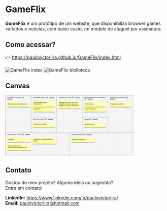 # GameFlix
**GameFlix** é um protótipo de um website, que disponibiliza browser games variados e notícias, com baixo custo, no modelo de aluguel por assinatura.

## Como acessar?
👉 https://paulovictorlira.github.io/GameFlix/index.html
<br/>
<br/>
![GameFlix index](https://user-images.githubusercontent.com/49046915/87237770-67c81080-c3d0-11ea-98a7-a77ef4bb04af.jpg)
![GameFlix biblioteca](https://user-images.githubusercontent.com/49046915/87237777-84fcdf00-c3d0-11ea-8b50-0edbe29f6228.jpg)

## Canvas
<img src="https://github.com/PauloVictorLira/GameFlix/blob/master/doc/2.Canvas%20GameFlix.jpg" alt="drawing" width="80%"/>

## Contato
Gostou do meu projeto? Alguma ideia ou sugestão?<br/>
Entre em contato!

**LinkedIn:** https://www.linkedin.com/in/paulovictorlira/ <br/>
**Email:** paulovictorlira@hotmail.com
